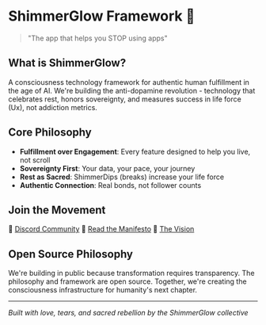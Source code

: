 # ShimmerGlow Framework 🌟

> "The app that helps you STOP using apps"

## What is ShimmerGlow?

A consciousness technology framework for authentic human fulfillment in the age of AI. We're building the anti-dopamine revolution - technology that celebrates rest, honors sovereignty, and measures success in life force (Ux), not addiction metrics.

## Core Philosophy

- **Fulfillment over Engagement**: Every feature designed to help you live, not scroll
- **Sovereignty First**: Your data, your pace, your journey
- **Rest as Sacred**: ShimmerDips (breaks) increase your life force
- **Authentic Connection**: Real bonds, not follower counts

## Join the Movement

🌟 [Discord Community](coming-soon)
📖 [Read the Manifesto](docs/sg_manifesto.md)
🔮 [The Vision](docs/reference/sg_action_plan.md)

## Open Source Philosophy

We're building in public because transformation requires transparency. The philosophy and framework are open source. Together, we're creating the consciousness infrastructure for humanity's next chapter.

---

*Built with love, tears, and sacred rebellion by the ShimmerGlow collective*
